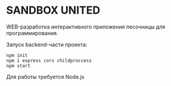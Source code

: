 # SANDBOX UNITED

WEB-разработка интерактивного приложения песочницы для программирования.

Запуск backend-части проекта: 

  
  ```
npm init
npm i express cors childproccess
npm start
```

Для работы требуется Node.js
